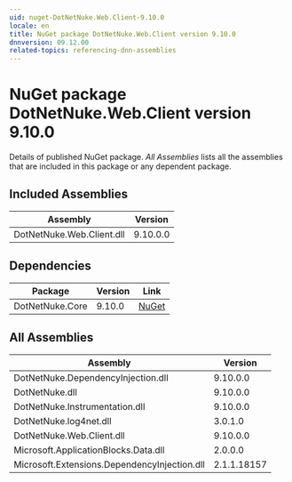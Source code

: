 ```yaml
---
uid: nuget-DotNetNuke.Web.Client-9.10.0
locale: en
title: NuGet package DotNetNuke.Web.Client version 9.10.0
dnnversion: 09.12.00
related-topics: referencing-dnn-assemblies
---
```


# NuGet package DotNetNuke.Web.Client version 9.10.0
Details of published NuGet package.
*All Assemblies* lists all the assemblies that are included in this package or any dependent package.

## Included Assemblies

|Assembly|Version|
|---|---|
|DotNetNuke.Web.Client.dll|9.10.0.0|

## Dependencies

|Package|Version|Link|
|---|---|---|
|DotNetNuke.Core|9.10.0|[NuGet](https://www.nuget.org/packages/DotNetNuke.Core/9.10.0)|

## All Assemblies

|Assembly|Version|
|---|---|
|DotNetNuke.DependencyInjection.dll|9.10.0.0|
|DotNetNuke.dll|9.10.0.0|
|DotNetNuke.Instrumentation.dll|9.10.0.0|
|DotNetNuke.log4net.dll|3.0.1.0|
|DotNetNuke.Web.Client.dll|9.10.0.0|
|Microsoft.ApplicationBlocks.Data.dll|2.0.0.0|
|Microsoft.Extensions.DependencyInjection.dll|2.1.1.18157|

